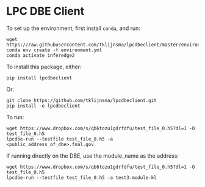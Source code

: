 # LPC DBE Client

To set up the environment, first install `conda`, and run:

```
wget https://raw.githubusercontent.com/tklijnsma/lpcdbeclient/master/environment.yml
conda env create -f environment.yml
conda activate inferedge2
```

To install this package, either:

```
pip install lpcdbeclient
```

Or:

```
git clone https://github.com/tklijnsma/lpcdbeclient.git
pip install -e lpcdbeclient
```

To run:

```
wget https://www.dropbox.com/s/qb6tozu1gdrfdfu/test_file_0.h5?dl=1 -O test_file_0.h5
lpcdbe-run --testfile test_file_0.h5 -a <public_address_of_dbe>.fnal.gov
```

If running directly on the DBE, use the module_name as the address:

```
wget https://www.dropbox.com/s/qb6tozu1gdrfdfu/test_file_0.h5?dl=1 -O test_file_0.h5
lpcdbe-run --testfile test_file_0.h5 -a test3-module-kl
```
